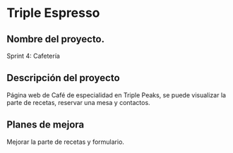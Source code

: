 # Triple Espresso

## Nombre del proyecto.

Sprint 4: Cafetería

## Descripción del proyecto

Página web de Café de especialidad en Triple Peaks, se puede visualizar la parte de recetas, reservar una mesa y contactos.

## Planes de mejora

Mejorar la parte de recetas y formulario.
